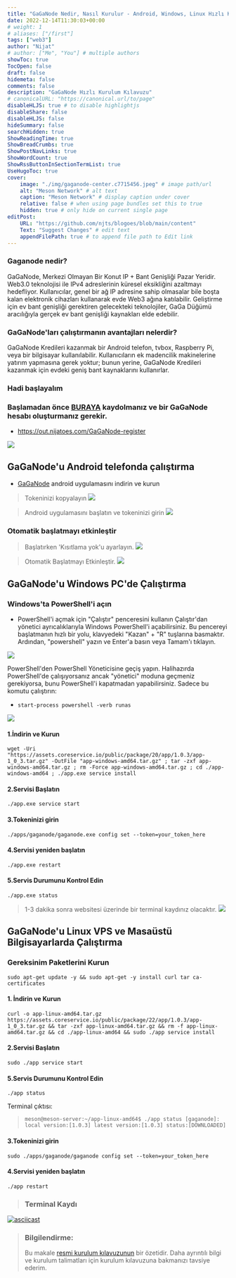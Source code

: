 ```yaml
---
title: "GaGaNode Nedir, Nasıl Kurulur - Android, Windows, Linux Hızlı Kurulum Kılavuzu"
date: 2022-12-14T11:30:03+00:00
# weight: 1
# aliases: ["/first"]
tags: ["web3"]
author: "Nijat"
# author: ["Me", "You"] # multiple authors
showToc: true
TocOpen: false
draft: false
hidemeta: false
comments: false
description: "GaGaNode Hızlı Kurulum Kılavuzu"
# canonicalURL: "https://canonical.url/to/page"
disableHLJS: true # to disable highlightjs
disableShare: false
disableHLJS: false
hideSummary: false
searchHidden: true
ShowReadingTime: true
ShowBreadCrumbs: true
ShowPostNavLinks: true
ShowWordCount: true
ShowRssButtonInSectionTermList: true
UseHugoToc: true
cover:
    image: "./img/gaganode-center.c7715456.jpeg" # image path/url
    alt: "Meson Network" # alt text
    caption: "Meson Network" # display caption under cover
    relative: false # when using page bundles set this to true
    hidden: true # only hide on current single page
editPost:
    URL: "https://github.com/njts/blogoes/blob/main/content"
    Text: "Suggest Changes" # edit text
    appendFilePath: true # to append file path to Edit link
---
```


### Gaganode nedir?

GaGaNode, Merkezi Olmayan Bir Konut IP + Bant Genişliği Pazar Yeridir. Web3.0 teknolojisi ile IPv4 adreslerinin küresel eksikliğini azaltmayı hedefliyor. Kullanıcılar, genel bir ağ IP adresine sahip olmasalar bile boşta kalan elektronik cihazları kullanarak evde Web3 ağına katılabilir. Geliştirme için ev bant genişliği gerektiren gelecekteki teknolojiler, GaGa Düğümü aracılığıyla gerçek ev bant genişliği kaynakları elde edebilir.

### GaGaNode'ları çalıştırmanın avantajları nelerdir?

GaGaNode Kredileri kazanmak bir Android telefon, tvbox, Raspberry Pi, veya bir bilgisayar kullanılabilir.
Kullanıcıların ek madencilik makinelerine yatırım yapmasına gerek yoktur; bunun yerine, GaGaNode Kredileri kazanmak için evdeki geniş bant kaynaklarını kullanırlar.

### Hadi başlayalım

### Başlamadan önce [BURAYA](https://out.nijatoes.com/GaGaNode-register) kaydolmanız ve bir GaGaNode hesabı oluşturmanız gerekir.

- https://out.nijatoes.com/GaGaNode-register

![](/img/screenshot.png)

## GaGaNode'u Android telefonda çalıştırma

- [GaGaNode](https://assets.coreservice.io/public/package/32/gaganode/1.0.3/gaganode-1_0_3.apk) android uygulamasını indirin ve kurun

> Tokeninizi kopyalayın
![](/img/install_run.c4bd2c82.png)

> Android uygulamasını başlatın ve tokeninizi girin
 ![](/img/android-03.5ff0f04c.jpeg)

 ### Otomatik başlatmayı etkinleştir

 > Başlatırken 'Kısıtlama yok'u ayarlayın.
 ![](/img/android-01.cbbe2b89.png)

 > Otomatik Başlatmayı Etkinleştir.
![](/img/android-02.47e56405.png)

## GaGaNode'u Windows PC'de Çalıştırma

### Windows'ta PowerShell'i açın

- PowerShell'i açmak için "Çalıştır" penceresini kullanın
Çalıştır'dan yönetici ayrıcalıklarıyla Windows PowerShell'i açabilirsiniz. Bu pencereyi başlatmanın hızlı bir yolu, klavyedeki "Kazan" + "R" tuşlarına basmaktır. Ardından, "powershell" yazın ve Enter'a basın veya Tamam'ı tıklayın.

![](/img/windows-03.c050e0c7.png)

PowerShell'den PowerShell Yöneticisine geçiş yapın. Halihazırda PowerShell'de çalışıyorsanız ancak "yönetici" moduna geçmeniz gerekiyorsa, bunu PowerShell'i kapatmadan yapabilirsiniz. Sadece bu komutu çalıştırın:

- `start-process powershell -verb runas`

![](/img/windows-04.6eb30a24.png)

#### 1.İndirin ve Kurun

`wget -Uri "https://assets.coreservice.io/public/package/20/app/1.0.3/app-1_0_3.tar.gz" -OutFile "app-windows-amd64.tar.gz" ; tar -zxf app-windows-amd64.tar.gz ; rm -Force app-windows-amd64.tar.gz ; cd ./app-windows-amd64 ; ./app.exe service install`

#### 2.Servisi Başlatın

`./app.exe service start`

#### 3.Tokeninizi girin

`./apps/gaganode/gaganode.exe config set --token=your_token_here`

#### 4.Servisi yeniden başlatın

`./app.exe restart`

#### 5.Servis Durumunu Kontrol Edin

`./app.exe status`

> 1-3 dakika sonra websitesi üzerinde bir terminal kaydınız olacaktır.
![](/img/windows-06.0d8b27e5.png)

## GaGaNode'u Linux VPS ve Masaüstü Bilgisayarlarda Çalıştırma

### Gereksinim Paketlerini Kurun

`sudo apt-get update -y && sudo apt-get -y install curl tar ca-certificates`

#### 1. İndirin ve Kurun

`curl -o app-linux-amd64.tar.gz https://assets.coreservice.io/public/package/22/app/1.0.3/app-1_0_3.tar.gz && tar -zxf app-linux-amd64.tar.gz && rm -f app-linux-amd64.tar.gz && cd ./app-linux-amd64 && sudo ./app service install`

#### 2.Servisi Başlatın

`sudo ./app service start`

#### 5.Servis Durumunu Kontrol Edin

`./app status`

Terminal çıktısı:
>`meson@meson-server:~/app-linux-amd64$ ./app status
[gaganode]:		local version:[1.0.3] latest version:[1.0.3] status:[DOWNLOADED]`

#### 3.Tokeninizi girin

`sudo ./apps/gaganode/gaganode config set --token=your_token_here`

#### 4.Servisi yeniden başlatın

`./app restart`

> ### Terminal Kaydı
[![asciicast](https://asciinema.org/a/545183.svg)](https://asciinema.org/a/545183)

> ### Bilgilendirme:
>Bu makale [resmi kurulum kılavuzunun](https://docs.gaganode.com/) bir özetidir. Daha ayrıntılı bilgi ve kurulum talimatları için kurulum kılavuzuna bakmanızı tavsiye ederim.






























